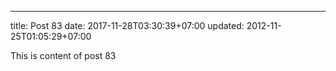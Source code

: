 ---
title: Post 83
date: 2017-11-28T03:30:39+07:00
updated: 2012-11-25T01:05:29+07:00

This is content of post 83